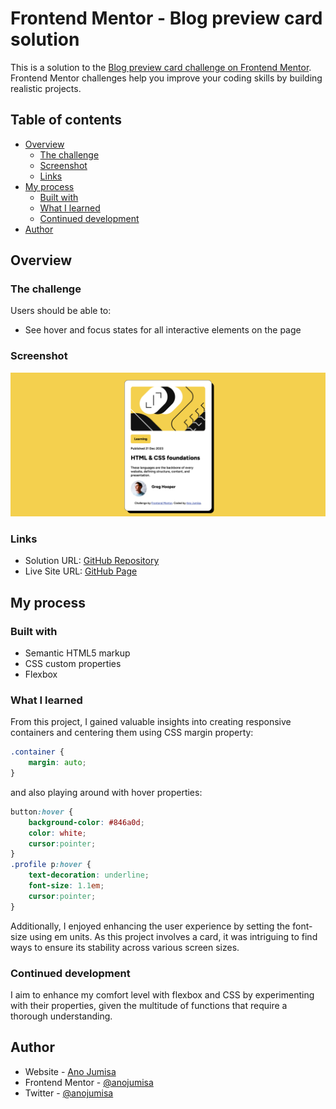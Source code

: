 # Frontend Mentor - Blog preview card solution

This is a solution to the [Blog preview card challenge on Frontend Mentor](https://www.frontendmentor.io/challenges/blog-preview-card-ckPaj01IcS). Frontend Mentor challenges help you improve your coding skills by building realistic projects. 

## Table of contents

- [Overview](#overview)
  - [The challenge](#the-challenge)
  - [Screenshot](#screenshot)
  - [Links](#links)
- [My process](#my-process)
  - [Built with](#built-with)
  - [What I learned](#what-i-learned)
  - [Continued development](#continued-development)
- [Author](#author)


## Overview

### The challenge

Users should be able to:

- See hover and focus states for all interactive elements on the page

### Screenshot

![Result-screenshot](/images/Result-Screenshot.png)

### Links

- Solution URL: [GitHub Repository](https://github.com/anojumisa/blog-preview-card)
- Live Site URL: [GitHub Page](https://anojumisa.github.io/blog-preview-card/)

## My process

### Built with

- Semantic HTML5 markup
- CSS custom properties
- Flexbox

### What I learned

From this project, I gained valuable insights into creating responsive containers and centering them using CSS margin property: 
```CSS
.container {
    margin: auto;
} 
```
and also playing around with hover properties:

```CSS
button:hover {
    background-color: #846a0d;
    color: white;
    cursor:pointer;
}
.profile p:hover {
    text-decoration: underline;
    font-size: 1.1em;
    cursor:pointer;
}
```
Additionally, I enjoyed enhancing the user experience by setting the font-size using em units. As this project involves a card, it was intriguing to find ways to ensure its stability across various screen sizes.

### Continued development

I aim to enhance my comfort level with flexbox and CSS by experimenting with their properties, given the multitude of functions that require a thorough understanding.

## Author

- Website - [Ano Jumisa](https://www.anojumisa.com)
- Frontend Mentor - [@anojumisa](https://www.frontendmentor.io/profile/anojumisa)
- Twitter - [@anojumisa](https://www.twitter.com/anojumisa)